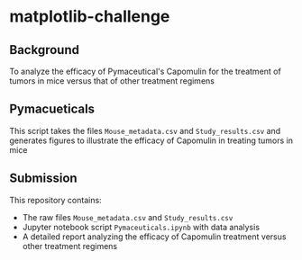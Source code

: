 # matplotlib-challenge
## Background
To analyze the efficacy of Pymaceutical's Capomulin for the treatment of tumors in mice versus that of other treatment regimens

## Pymacueticals
This script takes the files `Mouse_metadata.csv` and `Study_results.csv` and generates figures to illustrate the efficacy of Capomulin in treating tumors in mice

## Submission
This repository contains:
- The raw files `Mouse_metadata.csv` and `Study_results.csv`
- Jupyter notebook script `Pymaceuticals.ipynb` with data analysis
- A detailed report analyzing the efficacy of Capomulin treatment versus other treatment regimens

